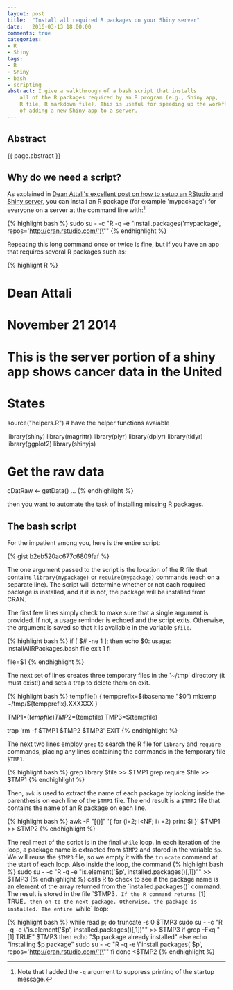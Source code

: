 ```yaml
---
layout: post
title:  "Install all required R packages on your Shiny server"
date:   2016-03-13 18:00:00
comments: true
categories: 
- R
- Shiny
tags:
- R
- Shiny
- bash
- scripting
abstract: I give a walkthrough of a bash script that installs 
    all of the R packages required by an R program (e.g., Shiny app,
    R file, R markdown file). This is useful for speeding up the workflow
    of adding a new Shiny app to a server.
---
```


## Abstract

{{ page.abstract }}

## Why do we need a script?

As explained in [Dean Attali's excellent post on how to setup an RStudio 
and Shiny server](http://deanattali.com/2015/05/09/setup-rstudio-shiny-server-digital-ocean/), 
you can install an R package (for example 'mypackage') for 
everyone on a server at the command line with:[^1]

{% highlight bash %}
sudo su - -c "R -q -e \"install.packages('mypackage', repos='http://cran.rstudio.com/')\""
{% endhighlight %}

[^1]: Note that I added the `-q` argument to suppress printing of the startup message.

Repeating this long command once or twice is fine, but if you have an app that
requires several R packages such as:

{% highlight R %}
# Dean Attali
# November 21 2014

# This is the server portion of a shiny app shows cancer data in the United
# States

source("helpers.R")  # have the helper functions avaiable

library(shiny)
library(magrittr)
library(plyr)
library(dplyr)
library(tidyr)
library(ggplot2)
library(shinyjs)

# Get the raw data
cDatRaw <- getData()
...
{% endhighlight %}

then you want to automate the task of installing missing R packages.

## The bash script

For the impatient among you, here is the entire script:

{% gist b2eb520ac677c6809faf %}

The one argument passed to the script is the location of the R file that 
contains `library(mypackage)` or
`require(mypackage)` commands (each on a separate line). The script will 
determine whether or not each required
package is installed, and if it is not, the package will be
installed from CRAN.

The first few lines simply check to make sure that a single argument
is provided. If not, a usage reminder is echoed and the script exits. 
Otherwise, the argument is saved so that it is available in the
variable `$file`.

{% highlight bash %}
if [ $# -ne 1 ]; then
  echo $0: usage: installAllRPackages.bash file
  exit 1
fi

file=$1
{% endhighlight %}

The next set of lines creates three temporary files in the '~/tmp' directory
(it must exist!) and sets a trap to delete them on exit.

{% highlight bash %}
tempfile() {
  tempprefix=$(basename "$0")
  mktemp ~/tmp/${tempprefix}.XXXXXX
}

TMP1=$(tempfile)
TMP2=$(tempfile)
TMP3=$(tempfile)

trap 'rm -f $TMP1 $TMP2 $TMP3' EXIT
{% endhighlight %}


The next two lines employ `grep` to search the R file for `library` and
`require` commands, placing any lines containing the commands in the temporary
file `$TMP1`.

{% highlight bash %}
grep library $file >> $TMP1
grep require $file >> $TMP1
{% endhighlight %}

Then, `awk` is used to extract the name of each package by looking
inside the parenthesis on each line of the `$TMP1` file.
The end result is a `$TMP2` file that contains the name of an R
package on each line.

{% highlight bash %}
awk -F "[()]" '{ for (i=2; i<NF; i+=2) print $i }' $TMP1 >> $TMP2
{% endhighlight %}

The real meat of the script is in the final `while` loop. In each
iteration of the loop, a package name is extracted from `$TMP2` and
stored in the variable `$p`. We will reuse the `$TMP3` file, so
we empty it with the `truncate` command at the start of each loop.
Also inside the loop, the command
{% highlight bash %}
sudo su - -c "R -q -e \"is.element('$p', installed.packages()[,1])\"" >> $TMP3 
{% endhighlight %}
calls R to check to see if the package name is an element of the array
returned from the `installed.packages()` command. The result is stored in
the file `$TMP3`. If the R command returns `[1] TRUE`, then on to the
next package. Otherwise, the package is installed.
The entire `while` loop:

{% highlight bash %}
while read p; do
  truncate -s 0 $TMP3
  sudo su - -c "R -q -e \"is.element('$p', installed.packages()[,1])\"" >> $TMP3 
  if grep -Fxq "[1] TRUE" $TMP3
  then
    echo "$p package already installed"
  else
    echo "installing $p package"
    sudo su - -c "R -q -e \"install.packages('$p', repos='http://cran.rstudio.com/')\""
  fi
done <$TMP2
{% endhighlight %}
